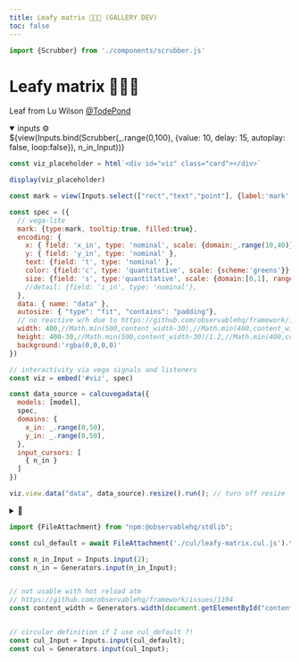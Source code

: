 ```yaml
---
title: Leafy matrix 🍂🧑‍💻 (GALLERY DEV)
toc: false
---
```


```js
import {Scrubber} from './components/scrubber.js'
```

<!-- @include: /home/declan/repos/calculang-develop-with-framework/docs/TEMPLATE.md -->

<div id="content">
  
# Leafy matrix 🍂🧑‍💻

Leaf from Lu Wilson [@TodePond ](https://twitter.com/TodePond/status/1777580961938407797)

<div class="card">
<details open><summary>inputs ⚙️</summary>
${view(Inputs.bind(Scrubber(_.range(0,100), {value: 10, delay: 15, autoplay: false, loop:false}), n_in_Input))}
</details>
</div>

```js
const viz_placeholder = html`<div id="viz" class="card"></div>`

display(viz_placeholder)
```

```js
const mark = view(Inputs.select(["rect","text","point"], {label:'mark', value:'point', width:100}))
```

```js echo
const spec = ({
  // vega-lite
  mark: {type:mark, tooltip:true, filled:true},
  encoding: {
    x: { field: 'x_in', type: 'nominal', scale: {domain:_.range(10,40)} },
    y: { field: 'y_in', type: 'nominal' },
    text: {field: 't', type: 'nominal' },
    color: {field:'c', type: 'quantitative', scale: {scheme:'greens'}},
    size: {field: 's', type:'quantitative', scale: {domain:[0,1], range:[0,10]}}
    //detail: {field: 'i_in', type: 'nominal'},
  },
  data: { name: "data" },
  autosize: { "type": "fit", "contains": "padding"},
  // no reactive w/h due to https://github.com/observablehq/framework/issues/1194
  width: 400,//Math.min(500,content_width-30),//Math.min(400,content_width),
  height: 400-30,//Math.min(500,content_width-30)/1.2,//Math.min(400,content_width-30),
  background:'rgba(0,0,0,0)'
})

// interactivity via vega signals and listeners
const viz = embed('#viz', spec)
```

```js echo
const data_source = calcuvegadata({
  models: [model],
  spec,
  domains: {
    x_in: _.range(0,50),
    y_in: _.range(0,50),
  },
  input_cursors: [
    { n_in }
  ]
})
```

```js echo
viz.view.data("data", data_source).resize().run(); // turn off resize
```

<details><summary>📜</summary>

```js echo
const pis = [5, 10, 20,30,50,55,60,65,70,75]
  .map(n_in => ({n_in, pi_approximation: model.pi_approximation({ n_in}), proportion_inside: model.proportion_inside({ n_in}), error: model.error({ n_in})}))

display(Inputs.table(pis, {sort: 'n_in', reverse: true, format: { pi_approximation: d3.format(',.10f'), error: d3.format(',.4f') }}))
```

</details>

</div>
</div>

</div><!-- close tag started in template -->





```js
import {FileAttachment} from "npm:@observablehq/stdlib";

const cul_default = await FileAttachment('./cul/leafy-matrix.cul.js').text()

```


```js
const n_in_Input = Inputs.input(2);
const n_in = Generators.input(n_in_Input);


// not usable with hot reload atm
// https://github.com/observablehq/framework/issues/1194
const content_width = Generators.width(document.getElementById("content2")); // keep as a generator for reactivity


// circular definition if I use cul_default ?!
const cul_Input = Inputs.input(cul_default);
const cul = Generators.input(cul_Input);

```
